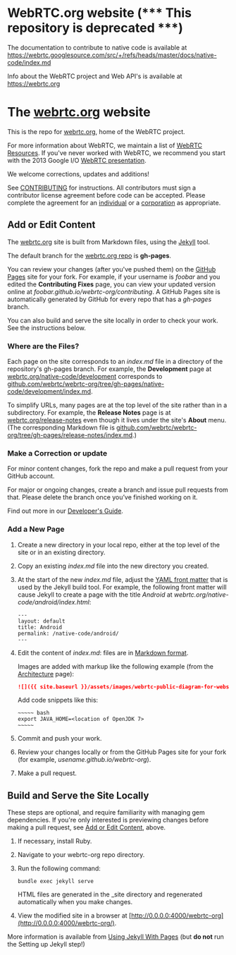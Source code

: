 # WebRTC.org website (*** This repository is deprecated ***)

The documentation to contribute to native code is available at https://webrtc.googlesource.com/src/+/refs/heads/master/docs/native-code/index.md

Info about the WebRTC project and Web API's is available at https://webrtc.org


# The [webrtc.org](https://webrtc.org) website #

This is the repo for [webrtc.org](http://webrtc.org), home of the WebRTC project.

For more information about WebRTC, we maintain a list of
[WebRTC Resources](/start/). If you've never worked with WebRTC, we recommend you
start with the 2013 Google I/O
[WebRTC presentation](http://www.youtube.com/watch?v=p2HzZkd2A40).

We welcome corrections, updates and additions!

See [CONTRIBUTING](CONTRIBUTING.md) for instructions. All contributors must
sign a contributor license agreement before code can be accepted. Please
complete the agreement for an
[individual](https://developers.google.com/open-source/cla/individual) or a
[corporation](https://developers.google.com/open-source/cla/corporate) as
appropriate.


## Add or Edit Content

The [webrtc.org](https://webrtc.org) site is built from Markdown files, using
the [Jekyll](https://jekyllrb.com/) tool.

The default branch for the
[webrtc.org repo](https://github.com/webrtc/webrtc-org) is **gh-pages**.

You can review your changes (after you've pushed them) on the
[GitHub Pages](https://pages.github.com/) site for your fork. For example, if
your username is _foobar_ and you edited the **Contributing Fixes** page, you
can view your updated version online at
_foobar.github.io/webrtc-org/contributing_. A GitHub Pages site is
automatically generated by GitHub for every repo that has a _gh-pages_ branch.

You can also build and serve the site locally in order to check your work. See
the instructions below.


### Where are the Files?

Each page on the site corresponds to an _index.md_ file in a directory of the
repository's gh-pages branch. For example, the **Development** page at
[webrtc.org/native-code/development](https://webrtc.org/native-code/development/)
corresponds to
[github.com/webrtc/webrtc-org/tree/gh-pages/native-code/development/index.md](https://github.com/webrtc/webrtc-org/tree/gh-pages/native-code/development).

To simplify URLs, many pages are at the top level of the site rather than in a
subdirectory. For example, the **Release Notes** page is at
[webrtc.org/release-notes](https://webrtc.org/release-notes/) even though it
lives under the site's **About** menu. (The corresponding Markdown file is
[github.com/webrtc/webrtc-org/tree/gh-pages/release-notes/index.md](https://github.com/webrtc/webrtc-org/tree/gh-pages/release-notes).)


### Make a Correction or update

For minor content changes, fork the repo and make a pull request from your
GitHub account.

For major or ongoing changes, create a branch and issue pull requests from
that. Please delete the branch once you’ve finished working on it.

Find out more in our
[Developer's Guide](https://docs.google.com/document/d/1tn1t6LW2ffzGuYTK3366w1fhTkkzsSvHsBnOHoDfRzY/edit#heading=h.fqhc83uuzrcb).


### Add a New Page

  1. Create a new directory in your local repo, either at the top level of the
     site or in an existing directory.

  2. Copy an existing _index.md_ file into the new directory you created.

  3. At the start of the new _index.md_ file, adjust the
  [YAML front matter](https://jekyllrb.com/docs/frontmatter/) that is used by
  the Jekyll build tool. For example, the following front matter will cause
  Jekyll to create a page with the title _Android_ at
  _webrtc.org/native-code/android/index.html_:

         ---
         layout: default
         title: Android
         permalink: /native-code/android/
         ---

  4. Edit the content of _index.md_: files are in
     [Markdown format](http://daringfireball.net/projects/markdown/).

     Images are added with markup like the following example (from the
     [Architecture](https://raw.githubusercontent.com/webrtc/webrtc-org/gh-pages/architecture/index.md) page):
     ```markdown
     ![]({{ site.baseurl }}/assets/images/webrtc-public-diagram-for-website.png)
     ```

     Add code snippets like this:

         ~~~~~ bash
         export JAVA_HOME=<location of OpenJDK 7>
         ~~~~~

  5. Commit and push your work.

  6. Review your changes locally or from the GitHub Pages site for your fork
     (for example, _usename.github.io/webrtc-org_).

  7. Make a pull request.


## Build and Serve the Site Locally

These steps are optional, and require familiarity with managing gem
dependencies. If you're only interested is previewing changes before making a
pull request, see [Add or Edit Content](#add-or-edit-content), above.

  1. If necessary, install Ruby.

  2. Navigate to your webrtc-org repo directory.

  3. Run the following command:

         bundle exec jekyll serve

     HTML files are generated in the _site directory and regenerated automatically when you make changes.

  4. View the modified site in a browser at
     [http://0.0.0.0:4000/webrtc-org](http://0.0.0.0:4000/webrtc-org/).

More information is available from
[Using Jekyll With Pages](https://help.github.com/articles/using-jekyll-with-pages)
(but **do not** run the Setting up Jekyll step!)
